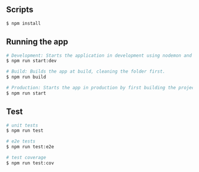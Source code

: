 ## Scripts

```bash
$ npm install
```

## Running the app

```bash
# Development: Starts the application in development using nodemon and ts-node to do hot reloading.
$ npm run start:dev

# Build: Builds the app at build, cleaning the folder first.
$ npm run build

# Production: Starts the app in production by first building the project with npm run build
$ npm run start

```

## Test

```bash
# unit tests
$ npm run test

# e2e tests
$ npm run test:e2e

# test coverage
$ npm run test:cov
```
